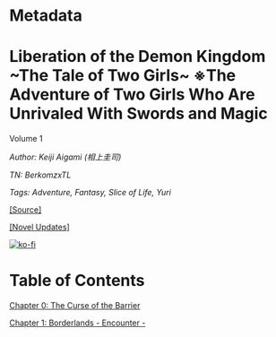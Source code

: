 # Metadata

# Liberation of the Demon Kingdom \~The Tale of Two Girls\~ ※The Adventure of Two Girls Who Are Unrivaled With Swords and Magic
  
Volume 1

_Author:_ _Keiji Aigami (相上圭司)_

_TN: BerkomzxTL_

_Tags: Adventure, Fantasy, Slice of Life, Yuri_

[\[Source\]](https://ncode.syosetu.com/n6348iq/)

[\[Novel Updates\]](https://www.novelupdates.com/series/liberation-of-the-demon-kingdom-the-tale-of-two-girls-%E2%80%BBthe-adventure-of-two-girls-who-are-unrivaled-with-swords-and-magic/)



[![ko-fi](https://ko-fi.com/img/githubbutton_sm.svg)](https://ko-fi.com/I2I117SQUE)



# Table of Contents

[Chapter 0: The Curse of the Barrier](./chapters/Section_0000.md)

[Chapter 1: Borderlands - Encounter -](./chapters/Section_0001.md)
